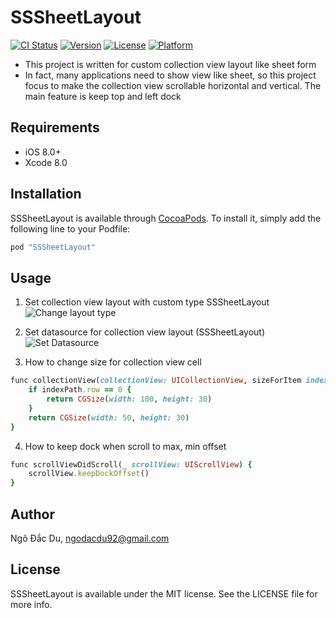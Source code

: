 # SSSheetLayout

[![CI Status](http://img.shields.io/travis/Macbook/SSSheetLayout.svg?style=flat)](https://travis-ci.org/Macbook/SSSheetLayout)
[![Version](https://img.shields.io/cocoapods/v/SSSheetLayout.svg?style=flat)](http://cocoapods.org/pods/SSSheetLayout)
[![License](https://img.shields.io/cocoapods/l/SSSheetLayout.svg?style=flat)](http://cocoapods.org/pods/SSSheetLayout)
[![Platform](https://img.shields.io/cocoapods/p/SSSheetLayout.svg?style=flat)](http://cocoapods.org/pods/SSSheetLayout)

- This project is written for custom collection view layout like sheet form
- In fact, many applications need to show view like sheet, so this project focus to make the collection view scrollable horizontal and vertical. The main feature is keep top and left dock

## Requirements
* iOS 8.0+
* Xcode 8.0

## Installation

SSSheetLayout is available through [CocoaPods](http://cocoapods.org). To install
it, simply add the following line to your Podfile:

```ruby
pod "SSSheetLayout"
```

## Usage

1. Set collection view layout with custom type SSSheetLayout
![Change layout type](https://github.com/ngodacdu/SSSheetLayout/blob/master/Screenshots/CustomLayout.png)

2. Set datasource for collection view layout (SSSheetLayout)
![Set Datasource](https://github.com/ngodacdu/SSSheetLayout/blob/master/Screenshots/DragDataSource.png)

3. How to change size for collection view cell

```ruby
func collectionView(collectionView: UICollectionView, sizeForItem indexPath: IndexPath) -> CGSize {
    if indexPath.row == 0 {
        return CGSize(width: 100, height: 30)
    }
    return CGSize(width: 50, height: 30)
}
```

4. How to keep dock when scroll to max, min offset
```ruby
func scrollViewDidScroll(_ scrollView: UIScrollView) {
    scrollView.keepDockOffset()
}
```

## Author

Ngô Đắc Du, ngodacdu92@gmail.com

## License

SSSheetLayout is available under the MIT license. See the LICENSE file for more info.
